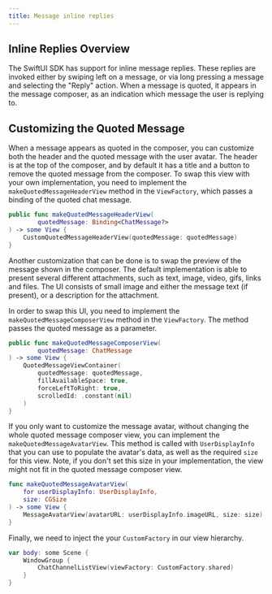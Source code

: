 ```yaml
---
title: Message inline replies
---
```


## Inline Replies Overview

The SwiftUI SDK has support for inline message replies. These replies are invoked either by swiping left on a message, or via long pressing a message and selecting the "Reply" action. When a message is quoted, it appears in the message composer, as an indication which message the user is replying to.

## Customizing the Quoted Message

When a message appears as quoted in the composer, you can customize both the header and the quoted message with the user avatar. The header is at the top of the composer, and by default it has a title and a button to remove the quoted message from the composer. To swap this view with your own implementation, you need to implement the `makeQuotedMessageHeaderView` method in the `ViewFactory`, which passes a binding of the quoted chat message.

```swift
public func makeQuotedMessageHeaderView(
        quotedMessage: Binding<ChatMessage?>
) -> some View {
    CustomQuotedMessageHeaderView(quotedMessage: quotedMessage)
}
```

Another customization that can be done is to swap the preview of the message shown in the composer. The default implementation is able to present several different attachments, such as text, image, video, gifs, links and files. The UI consists of small image and either the message text (if present), or a description for the attachment.

In order to swap this UI, you need to implement the `makeQuotedMessageComposerView` method in the `ViewFactory`. The method passes the quoted message as a parameter.

```swift
public func makeQuotedMessageComposerView(
        quotedMessage: ChatMessage
) -> some View {
    QuotedMessageViewContainer(
        quotedMessage: quotedMessage,
        fillAvailableSpace: true,
        forceLeftToRight: true,
        scrolledId: .constant(nil)
    )
}
```

If you only want to customize the message avatar, without changing the whole quoted message composer view, you can implement the `makeQuotedMessageAvatarView`. This method is called with `UserDisplayInfo` that you can use to populate the avatar's data, as well as the required `size` for this view. Note, if you don't set this size in your implementation, the view might not fit in the quoted message composer view.

```swift
func makeQuotedMessageAvatarView(
    for userDisplayInfo: UserDisplayInfo,
    size: CGSize
) -> some View {
    MessageAvatarView(avatarURL: userDisplayInfo.imageURL, size: size)
}
```

Finally, we need to inject the your `CustomFactory` in our view hierarchy.

```swift
var body: some Scene {
    WindowGroup {
        ChatChannelListView(viewFactory: CustomFactory.shared)
    }
}
```